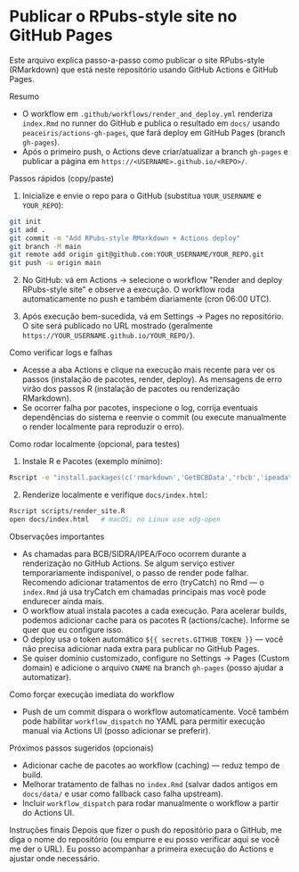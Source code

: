 # Publicar o RPubs-style site no GitHub Pages

Este arquivo explica passo-a-passo como publicar o site RPubs-style (RMarkdown) que está neste repositório usando GitHub Actions e GitHub Pages.

Resumo
- O workflow em `.github/workflows/render_and_deploy.yml` renderiza `index.Rmd` no runner do GitHub e publica o resultado em `docs/` usando `peaceiris/actions-gh-pages`, que fará deploy em GitHub Pages (branch `gh-pages`).
- Após o primeiro push, o Actions deve criar/atualizar a branch `gh-pages` e publicar a página em `https://<USERNAME>.github.io/<REPO>/`.

Passos rápidos (copy/paste)
1. Inicialize e envie o repo para o GitHub (substitua `YOUR_USERNAME` e `YOUR_REPO`):

```bash
git init
git add .
git commit -m "Add RPubs-style RMarkdown + Actions deploy"
git branch -M main
git remote add origin git@github.com:YOUR_USERNAME/YOUR_REPO.git
git push -u origin main
```

2. No GitHub: vá em Actions → selecione o workflow "Render and deploy RPubs-style site" e observe a execução. O workflow roda automaticamente no push e também diariamente (cron 06:00 UTC).

3. Após execução bem-sucedida, vá em Settings → Pages no repositório. O site será publicado no URL mostrado (geralmente `https://YOUR_USERNAME.github.io/YOUR_REPO/`).

Como verificar logs e falhas
- Acesse a aba Actions e clique na execução mais recente para ver os passos (instalação de pacotes, render, deploy). As mensagens de erro virão dos passos R (instalação de pacotes ou renderização RMarkdown).
- Se ocorrer falha por pacotes, inspecione o log, corrija eventuais dependências do sistema e reenvie o commit (ou execute manualmente o render localmente para reproduzir o erro).

Como rodar localmente (opcional, para testes)

1. Instale R e Pacotes (exemplo mínimo):

```bash
Rscript -e "install.packages(c('rmarkdown','GetBCBData','rbcb','ipeadatar','sidrar','dplyr','ggplot2','readr','lubridate','WDI','tidyr'), repos='https://cloud.r-project.org')"
```

2. Renderize localmente e verifique `docs/index.html`:

```bash
Rscript scripts/render_site.R
open docs/index.html   # macOS; no Linux use xdg-open
```

Observações importantes
- As chamadas para BCB/SIDRA/IPEA/Foco ocorrem durante a renderização no GitHub Actions. Se algum serviço estiver temporariamente indisponível, o passo de render pode falhar. Recomendo adicionar tratamentos de erro (tryCatch) no Rmd — o `index.Rmd` já usa tryCatch em chamadas principais mas você pode endurecer ainda mais.
- O workflow atual instala pacotes a cada execução. Para acelerar builds, podemos adicionar cache para os pacotes R (actions/cache). Informe se quer que eu configure isso.
- O deploy usa o token automático `${{ secrets.GITHUB_TOKEN }}` — você não precisa adicionar nada extra para publicar no GitHub Pages.
- Se quiser domínio customizado, configure no Settings → Pages (Custom domain) e adicione o arquivo `CNAME` na branch `gh-pages` (posso ajudar a automatizar).

Como forçar execução imediata do workflow
- Push de um commit dispara o workflow automaticamente. Você também pode habilitar `workflow_dispatch` no YAML para permitir execução manual via Actions UI (posso adicionar se preferir).

Próximos passos sugeridos (opcionais)
- Adicionar cache de pacotes ao workflow (caching) — reduz tempo de build.
- Melhorar tratamento de falhas no `index.Rmd` (salvar dados antigos em `docs/data/` e usar como fallback caso falha upstream).
- Incluir `workflow_dispatch` para rodar manualmente o workflow a partir do Actions UI.

Instruções finais
Depois que fizer o push do repositório para o GitHub, me diga o nome do repositório (ou empurre e eu posso verificar aqui se você me der o URL). Eu posso acompanhar a primeira execução do Actions e ajustar onde necessário.

